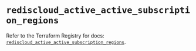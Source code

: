 # `rediscloud_active_active_subscription_regions`

Refer to the Terraform Registry for docs: [`rediscloud_active_active_subscription_regions`](https://registry.terraform.io/providers/redislabs/rediscloud/2.7.1/docs/resources/active_active_subscription_regions).
